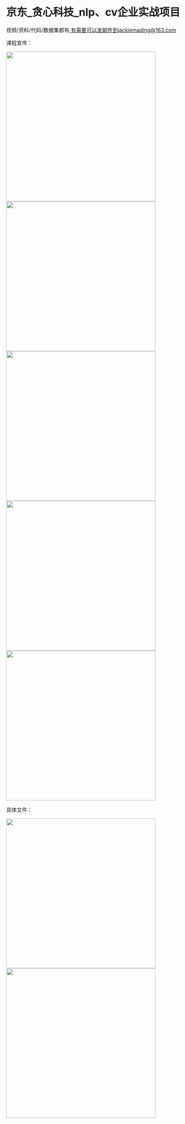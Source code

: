 # 京东\_贪心科技\_nlp、cv企业实战项目
视频/资料/代码/数据集都有,有需要可以发邮件到jackiemading@163.com

课程宣传：

<img src="https://github.com/dingtom/jingdong_tanxin_NLP_CV/blob/main/%E8%AF%BE%E7%A8%8B%E7%9B%AE%E5%BD%95/1.png" width=400>

<img src="https://github.com/dingtom/jingdong_tanxin_NLP_CV/blob/main/%E8%AF%BE%E7%A8%8B%E7%9B%AE%E5%BD%95/2.png" width=400>

<img src="https://github.com/dingtom/jingdong_tanxin_NLP_CV/blob/main/%E8%AF%BE%E7%A8%8B%E7%9B%AE%E5%BD%95/3.png" width=400>

<img src="https://github.com/dingtom/jingdong_tanxin_NLP_CV/blob/main/%E8%AF%BE%E7%A8%8B%E7%9B%AE%E5%BD%95/4.png" width=400>

<img src="https://github.com/dingtom/jingdong_tanxin_NLP_CV/blob/main/%E8%AF%BE%E7%A8%8B%E7%9B%AE%E5%BD%95/5.png" width=400>

具体文件：


<img src="https://github.com/dingtom/jingdong_tanxin_NLP_CV/blob/main/%E8%AF%BE%E7%A8%8B%E7%9B%AE%E5%BD%95/nlp.PNG" width=400>

<img src="https://github.com/dingtom/jingdong_tanxin_NLP_CV/blob/main/%E8%AF%BE%E7%A8%8B%E7%9B%AE%E5%BD%95/cv.PNG" width=400>
